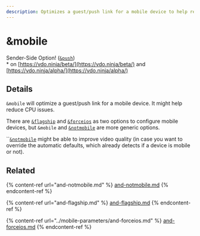 ```yaml
---
description: Optimizes a guest/push link for a mobile device to help reduce CPU issues
---
```


# \&mobile

Sender-Side Option! ([`&push`](../../source-settings/push.md))\
\* on [https://vdo.ninja/beta/](https://vdo.ninja/beta/) and [https://vdo.ninja/alpha/](https://vdo.ninja/alpha/)

## Details

`&mobile` will optimize a guest/push link for a mobile device. It might help reduce CPU issues.

There are [`&flagship`](and-flagship.md) and [`&forceios`](../mobile-parameters/and-forceios.md) as two options to configure mobile devices, but `&mobile` and [`&notmobile`](and-notmobile.md) are more generic options.

``[`&notmobile`](and-notmobile.md) might be able to improve video quality (in case you want to override the automatic defaults, which already detects if a device is mobile or not).

## Related

{% content-ref url="and-notmobile.md" %}
[and-notmobile.md](and-notmobile.md)
{% endcontent-ref %}

{% content-ref url="and-flagship.md" %}
[and-flagship.md](and-flagship.md)
{% endcontent-ref %}

{% content-ref url="../mobile-parameters/and-forceios.md" %}
[and-forceios.md](../mobile-parameters/and-forceios.md)
{% endcontent-ref %}
